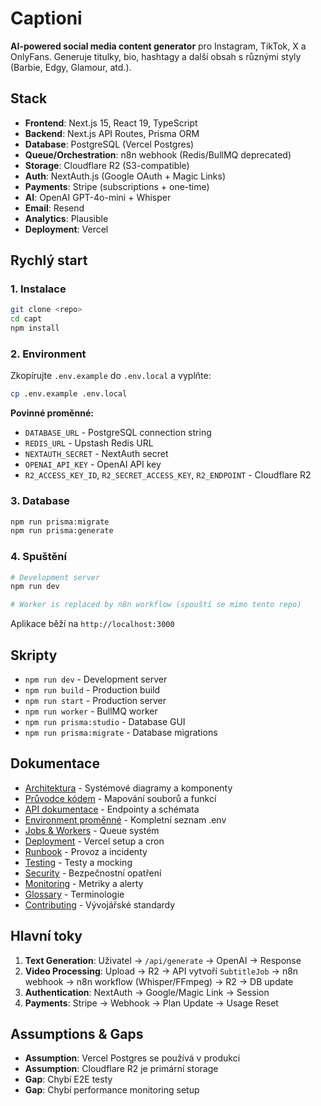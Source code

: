 # Captioni

**AI-powered social media content generator** pro Instagram, TikTok, X a OnlyFans. Generuje titulky, bio, hashtagy a další obsah s různými styly (Barbie, Edgy, Glamour, atd.).

## Stack

- **Frontend**: Next.js 15, React 19, TypeScript
- **Backend**: Next.js API Routes, Prisma ORM
- **Database**: PostgreSQL (Vercel Postgres)
- **Queue/Orchestration**: n8n webhook (Redis/BullMQ deprecated)
- **Storage**: Cloudflare R2 (S3-compatible)
- **Auth**: NextAuth.js (Google OAuth + Magic Links)
- **Payments**: Stripe (subscriptions + one-time)
- **AI**: OpenAI GPT-4o-mini + Whisper
- **Email**: Resend
- **Analytics**: Plausible
- **Deployment**: Vercel

## Rychlý start

### 1. Instalace

```bash
git clone <repo>
cd capt
npm install
```

### 2. Environment

Zkopírujte `.env.example` do `.env.local` a vyplňte:

```bash
cp .env.example .env.local
```

**Povinné proměnné:**

- `DATABASE_URL` - PostgreSQL connection string
- `REDIS_URL` - Upstash Redis URL
- `NEXTAUTH_SECRET` - NextAuth secret
- `OPENAI_API_KEY` - OpenAI API key
- `R2_ACCESS_KEY_ID`, `R2_SECRET_ACCESS_KEY`, `R2_ENDPOINT` - Cloudflare R2

### 3. Database

```bash
npm run prisma:migrate
npm run prisma:generate
```

### 4. Spuštění

```bash
# Development server
npm run dev

# Worker is replaced by n8n workflow (spouští se mimo tento repo)
```

Aplikace běží na `http://localhost:3000`

## Skripty

- `npm run dev` - Development server
- `npm run build` - Production build
- `npm run start` - Production server
- `npm run worker` - BullMQ worker
- `npm run prisma:studio` - Database GUI
- `npm run prisma:migrate` - Database migrations

## Dokumentace

- [Architektura](./docs/ARCHITECTURE.md) - Systémové diagramy a komponenty
- [Průvodce kódem](./docs/CODE_TOUR.md) - Mapování souborů a funkcí
- [API dokumentace](./docs/API.md) - Endpointy a schémata
- [Environment proměnné](./docs/ENVs.md) - Kompletní seznam .env
- [Jobs & Workers](./docs/JOBS_AND_WORKERS.md) - Queue systém
- [Deployment](./docs/DEPLOYMENT.md) - Vercel setup a cron
- [Runbook](./docs/RUNBOOK.md) - Provoz a incidenty
- [Testing](./docs/TESTING.md) - Testy a mocking
- [Security](./docs/SECURITY.md) - Bezpečnostní opatření
- [Monitoring](./docs/MONITORING.md) - Metriky a alerty
- [Glossary](./docs/GLOSSARY.md) - Terminologie
- [Contributing](./docs/CONTRIBUTING.md) - Vývojářské standardy

## Hlavní toky

1. **Text Generation**: Uživatel → `/api/generate` → OpenAI → Response
2. **Video Processing**: Upload → R2 → API vytvoří `SubtitleJob` → n8n webhook → n8n workflow (Whisper/FFmpeg) → R2 → DB update
3. **Authentication**: NextAuth → Google/Magic Link → Session
4. **Payments**: Stripe → Webhook → Plan Update → Usage Reset

## Assumptions & Gaps

- **Assumption**: Vercel Postgres se používá v produkci
- **Assumption**: Cloudflare R2 je primární storage
- **Gap**: Chybí E2E testy
- **Gap**: Chybí performance monitoring setup
